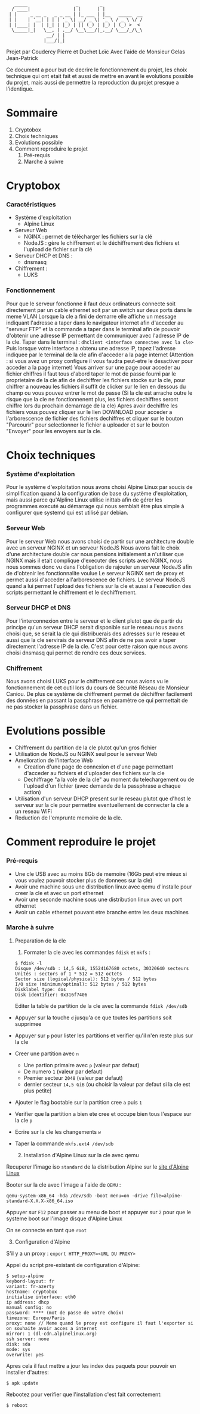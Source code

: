 ```
   _____                  _        _               
  / ____|                | |      | |              
 | |     _ __ _   _ _ __ | |_ ___ | |__   _____  __
 | |    | '__| | | | '_ \| __/ _ \| '_ \ / _ \ \/ /
 | |____| |  | |_| | |_) | || (_) | |_) | (_) >  < 
  \_____|_|   \__, | .__/ \__\___/|_.__/ \___/_/\_\
               __/ | |                             
              |___/|_|                             
```
Projet par Coudercy Pierre et Duchet Loïc
Avec l'aide de Monsieur Gelas Jean-Patrick

Ce document a pour but de decrire le fonctionnement du projet, les choix technique qui ont etait fait et aussi de mettre en avant le evolutions possible du projet, mais aussi de permettre la reproduction du projet presque a l'identique.

# Sommaire

   1. Cryptobox
   2. Choix techniques
   3. Evolutions possible
   4. Comment reproduire le projet
      1. Pré-requis
      2. Marche à suivre
      
# Cryptobox
### Caractéristiques

- Système d'exploitation
  - Alpine Linux 
- Serveur Web
  - NGINX : permet de télécharger les fichiers sur la clé
  - NodeJS : gère le chiffrement et le déchiffrement des fichiers et l'upload de fichier sur la clé
- Serveur DHCP et DNS :
  - dnsmasq
- Chiffrement :
  - LUKS

### Fonctionnement

Pour que le serveur fonctionne il faut deux ordinateurs connecte soit directement par un cable ethernet soit par un switch sur deux ports dans le meme VLAN
Lorsque la cle a fini de demarre elle affiche un message indiquant l'adresse a taper dans le navigateur internet afin d'acceder au "serveur FTP" et la commande
a taper dans le terminal afin de pouvoir d'obtenir une adresse IP permettant de communiquer avec l'adresse IP de la cle.
Taper dans le terminal :
	`dhclient <interface connectee avec la cle>`
Puis lorsque votre interface a obtenu une adresse IP, tapez l'adresse indiquee par le terminal de la cle afin d'acceder a la page internet 
(Attention : si vous avez un proxy configure il vous faudra peut-etre le desactiver pour acceder a la page internet)
Vous arriver sur une page pour acceder au fichier chiffres il faut tous d'abord taper le mot de passe fourni par le proprietaire de la cle afin de dechiffrer
les fichiers stocke sur la cle, pour chiffrer a nouveau les fichiers il suffit de clicker sur le lien en dessous du champ ou vous pouvez entrer le mot de passe
(Si la cle est arrache outre le risque que la cle ne fonctionnenent plus, les fichiers dechiffres seront chiffre lors du prochain demarrage de la cle)
Apres avoir dechiffre les fichiers vous pouvez cliquer sur le lien DOWNLOAD pour acceder a l'arborescence de fichier des fichiers dechiffres
et cliquer sur le bouton "Parcourir" pour selectionner le fichier a uploader et sur le bouton "Envoyer" pour les envoyers sur la cle.

# Choix techniques
### Système d'exploitation

Pour le système d'exploitation nous avons choisi Alpine Linux par soucis de simplification quand à la configuration de base du système d'exploitation, mais aussi parce qu'Alpline Linux utilise inittab afin de gérer les programmes executé au démarrage qui nous semblait être plus simple à configurer que systemd qui est utilisé par debian.

### Serveur Web

Pour le serveur Web nous avons choisi de partir sur une architecture double avec un serveur NGINX et un serveur NodeJS
Nous avons fait le choix d'une architecture double car nous pensions initialement a n'utiliser que NGINX mais il etait complique d'executer des scripts avec NGINX, nous nous sommes donc vu dans l'obligation de rajouter un serveur NodeJS afin de d'obtenir les fonctionnalite voulue
Le serveur NGINX sert de proxy et permet aussi d'acceder a l'arborescence de fichiers.
Le serveur NodeJS quand a lui permet l'upload des fichiers sur la cle et aussi a l'execution des scripts permettant le chiffrement et le dechiffrement.


### Serveur DHCP et DNS

Pour l'interconnexion entre le serveur et le client plutot que de partir du principe qu'un serveur DHCP serait disponible sur le reseau nous avons choisi que, se serait la cle qui distribuerais des adresses sur le reseau et aussi que la cle servirais de serveur DNS afin de ne pas avoir a taper directement l'adresse IP de la cle. C'est pour cette raison que nous avons choisi dnsmasq qui permet de rendre ces deux services.

### Chiffrement

Nous avons choisi LUKS pour le chiffrement car nous avions vu le fonctionnement de cet outil lors du cours de Sécurité Réseau de Monsieur Caniou. 
De plus ce système de chiffrement permet de déchiffrer facilement des données en passant la passphrase en paramètre ce qui permettait de ne pas stocker la passphrase dans un fichier.

# Evolutions possible

- Chiffrement du partition de la cle plutot qu'un gros fichier
- Utilisation de NodeJS ou NGINX seul pour le serveur Web
- Amelioration de l'interface Web
  - Creation d'une page de connexion et d'une page permettant d'acceder au fichiers et d'uploader des fichiers sur la cle
  - Dechiffrage "a la vole de la cle" au moment du telechargement ou de l'upload d'un fichier (avec demande de la passphrase a chaque action)
- Utilisation d'un serveur DHCP present sur le reseau plutot que d'host le serveur sur la cle pour permettre eventuellement de connecter la cle a un reseau WiFi
- Reduction de l'emprunte memoire de la cle.

# Comment reproduire le projet
### Pré-requis

- Une cle USB avec au moins 8Gb de memoire (16Gb peut etre mieux si vous voulez pouvoir stocker plus de donnees sur la cle)
- Avoir une machine sous une distribution linux avec qemu d'installe pour creer la cle et avec un port ethernet
- Avoir une seconde machine sous une distribution linux avec un port ethernet
- Avoir un cable ethernet pouvant etre branche entre les deux machines

### Marche à suivre

1. Preparation de la cle

   1. Formater la cle avec les commandes `fdisk` et `mkfs` :

	```
	$ fdisk -l
	Disque /dev/sdb : 14,5 GiB, 15524167680 octets, 30320640 secteurs
	Unités : sectors of 1 * 512 = 512 octets
	Sector size (logical/physical): 512 bytes / 512 bytes
	I/O size (minimum/optimal): 512 bytes / 512 bytes
	Disklabel type: dos
	Disk identifier: 0x316f7406
	```
	Editer la table de partition de la cle avec la commande `fdisk /dev/sdb`
- Appuyer sur la touche `d` jusqu'a ce que toutes les  partitions soit supprimee
- Appuyer sur `p` pour lister les partitions et verifier qu'il n'en reste plus sur la cle
- Creer une partition avec `n`
  - Une partion primaire avec `p` (valeur par defaut)
  - De numero `1` (valeur par defaut)
  - Premier secteur `2048` (valeur par defaut)
  - dernier secteur `14,5 GiB` (ou choisir la valeur par defaut si la cle est plus petite)
- Ajouter le flag bootable sur la partition cree `a` puis `1`
- Verifier que la partition a bien ete cree et occupe bien tous l'espace sur la cle `p`
- Ecrire sur la cle les changements `w`
- Taper la commande `mkfs.ext4 /dev/sdb`

   2. Installation d'Alpine Linux sur la cle avec qemu
   
Recuperer l'image iso `standard` de la distribution Alpine sur le [site d'Alpine Linux](https://alpinelinux.org/downloads/)

Booter sur la cle avec  l'image a l'aide de `QEMU` :

`qemu-system-x86_64 -hda /dev/sdb -boot menu=on -drive file=alpine-standard-X.X.X-x86_64.iso`

Appuyer sur `F12` pour passer au menu de boot et appuyer sur `2` pour que le systeme boot sur l'image disque d'Alpine Linux

On se connecte en tant que `root`

   3. Configuration d'Alpine

S'il y a un proxy :
`export HTTP_PROXY=<URL DU PROXY>`

Appel du script pre-existant de configuration d'Alpine:

```
$ setup-alpine
keybord-layout: fr
variant: fr-azerty
hostname: cryptobox
initialise interface: eth0
ip address: dhcp
manual config: no
password: **** (mot de passe de votre choix)
timezone: Europe/Paris
proxy: none // Meme quand le proxy est configure il faut l'exporter si on souhaite avoir acces a internet
mirror: 1 (dl-cdn.alpinelinux.org)
ssh server: none
disk: sda
mode: sys
overwrite: yes
```

Apres cela il faut mettre a jour les index des paquets pour pouvoir en installer d'autres:

`$ apk update`

Rebootez pour verifier que l'installation c'est fait correctement:

`$ reboot`
